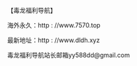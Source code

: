 </p>【毒龙福利导航】</p>
</p>海外永久：http : //www.7570.top</p>
</p>最新地址：http : //www.dldh.xyz</p>
</p>毒龙福利导航站长邮箱yy588dd@gmail.com</p>
